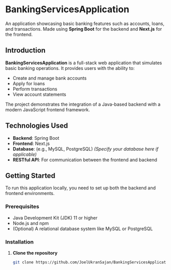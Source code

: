 # BankingServicesApplication

An application showcasing basic banking features such as accounts, loans, and transactions. Made using **Spring Boot** for the backend and **Next.js** for the frontend.

## Introduction

**BankingServicesApplication** is a full-stack web application that simulates basic banking operations. It provides users with the ability to:

- Create and manage bank accounts
- Apply for loans
- Perform transactions
- View account statements

The project demonstrates the integration of a Java-based backend with a modern JavaScript frontend framework.

## Technologies Used

- **Backend**: Spring Boot
- **Frontend**: Next.js
- **Database**: (e.g., MySQL, PostgreSQL) *(Specify your database here if applicable)*
- **RESTful API**: For communication between the frontend and backend

## Getting Started

To run this application locally, you need to set up both the backend and frontend environments.

### Prerequisites

- Java Development Kit (JDK) 11 or higher
- Node.js and npm
- (Optional) A relational database system like MySQL or PostgreSQL

### Installation

1. **Clone the repository**

   ```bash
   git clone https://github.com/JoelUkranSajan/BankingServicesApplication.git
